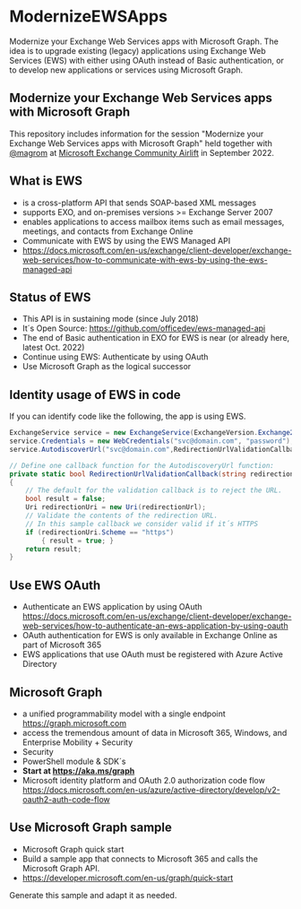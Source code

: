 # ModernizeEWSApps

Modernize your Exchange Web Services apps with Microsoft Graph. The idea is to upgrade existing (legacy) applications using Exchange Web Services (EWS) with either using OAuth instead of Basic authentication, or to develop new applications or services using Microsoft Graph.

## Modernize your Exchange Web Services apps with Microsoft Graph

This repository includes information for the session "Modernize your Exchange Web Services apps with Microsoft Graph" held together with [@magrom](http://twitter.com/magrom) at [Microsoft Exchange Community Airlift](https://mecairlift.event.microsoft.com/ ) in September 2022.

## What is EWS

- is a cross-platform API that sends SOAP-based XML messages
- supports EXO, and on-premises versions >= Exchange Server 2007
- enables applications to access mailbox items such as email messages, meetings, and contacts from Exchange Online
- Communicate with EWS by using the EWS Managed API
- https://docs.microsoft.com/en-us/exchange/client-developer/exchange-web-services/how-to-communicate-with-ews-by-using-the-ews-managed-api

## Status of EWS

- This API is in sustaining mode (since July 2018)
- It´s Open Source: https://github.com/officedev/ews-managed-api 
- The end of Basic authentication in EXO for EWS is near (or already here, latest Oct. 2022)
- Continue using EWS: Authenticate by using OAuth
- Use Microsoft Graph as the logical successor

## Identity usage of EWS in code

If you can identify code like the following, the app is using EWS.

~~~~C#
ExchangeService service = new ExchangeService(ExchangeVersion.Exchange2013_SP1);
service.Credentials = new WebCredentials("svc@domain.com", "password");
service.AutodiscoverUrl("svc@domain.com",RedirectionUrlValidationCallback);

// Define one callback function for the AutodiscoveryUrl function:
private static bool RedirectionUrlValidationCallback(string redirectionUrl)
{
    // The default for the validation callback is to reject the URL.
    bool result = false;
    Uri redirectionUri = new Uri(redirectionUrl);
    // Validate the contents of the redirection URL. 
    // In this sample callback we consider valid if it´s HTTPS
    if (redirectionUri.Scheme == "https")
        { result = true; }
    return result;
}
~~~~

## Use EWS OAuth

- Authenticate an EWS application by using OAuth https://docs.microsoft.com/en-us/exchange/client-developer/exchange-web-services/how-to-authenticate-an-ews-application-by-using-oauth
- OAuth authentication for EWS is only available in Exchange Online as part of Microsoft 365
- EWS applications that use OAuth must be registered with Azure Active Directory

## Microsoft Graph

- a unified programmability model with a single endpoint https://graph.microsoft.com 
- access the tremendous amount of data in Microsoft 365, Windows, and Enterprise Mobility + Security
- Security
- PowerShell module & SDK´s
- **Start at https://aka.ms/graph**
- Microsoft identity platform and OAuth 2.0 authorization code flow https://docs.microsoft.com/en-us/azure/active-directory/develop/v2-oauth2-auth-code-flow

## Use Microsoft Graph sample

- Microsoft Graph quick start
- Build a sample app that connects to Microsoft 365 and calls the Microsoft Graph API.
- https://developer.microsoft.com/en-us/graph/quick-start 

Generate this sample and adapt it as needed.
